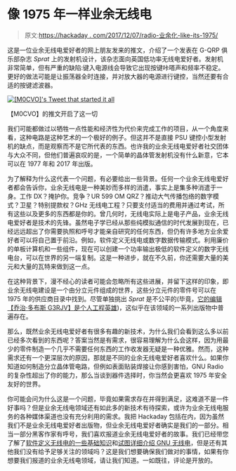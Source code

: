 # 像 1975 年一样业余无线电

> 原文:[https://hackaday . com/2017/12/07/radio-业余化-like-its-1975/](https://hackaday.com/2017/12/07/radio-amateuring-like-its-1975/)

这是一位业余无线电爱好者的网上朋友发来的推文，介绍了一个发表在 G-QRP 俱乐部杂志 *Sprat* 上的发射机设计，该杂志面向英国低功率无线电爱好者。发射机非常简单，但有严重的缺陷:键入电源线会导致它出现按键咔嗒声和频率不稳定。更好的做法可能是让振荡器全时连接，并对放大器的电源进行键控，当然还要有合适的按键滤波器。

[![[M0CVO]'s Tweet that started it all](../Images/ad7541f0f6c7c8763a5be2508c6ef4a1.png)](https://hackaday.com/wp-content/uploads/2017/10/screenshot-2017-10-31-nigel-booth-on-twitter.png)

【M0CVO】的推文开启了这一切

我们可能都做过以牺牲一点性能和经济性为代价来完成工作的项目，从一个角度来看，这种电路是这种艺术的一个极好的例子。但这并不是直接 PSU 键控小型发射机的缺点，而是观察而不是它所代表的东西。也许我的业余无线电爱好者社交团体与大众不同，但他们普遍哀叹的是，一个简单的晶体管发射机没有什么新意，它本可以在 1977 年和 2017 年出版。

为了解释为什么这代表一个问题，有必要给出一些背景。任何一个业余无线电爱好者都会告诉你，业余无线电是一种美妙而多样的消遣，事实上是集多种消遣于一身。工作 DX？掩护你。竞争？UR 599 OM QRZ？推动大气传播包络的数字模式？卫星？特别提款权？GHz 无线电工程？只要支付适当的费用并通过考试，所有这些以及更多的东西都是你的。曾几何时，无线电实际上是电子产品，业余无线电爱好者是技术的先锋。虽然电子学已经从那些纯模拟通信的时代发展到现在，已经远远超出了你需要执照和呼号才能亲自研究的任何东西，但仍有许多地方业余爱好者可以将自己置于前沿。例如，软件定义无线电或数字数据传输模式。利用廉价的单板计算机和一些组件，现在可以创建一个功率输出极低的软件定义的数字无线电台，可以在世界的另一端复制。这是一种进步，就在不久前，你还需要大量的美元和大量的瓦特来做到这一点。

在这种背景下，漫不经心的读者可能会忽略所有这些进展，并留下这样的印象，即业余无线电建设是一个由分立元件组成的世界，这些分立元件的零件号可以在 1975 年的供应商目录中找到。尽管单独挑出 *Sprat* 是不公平的(毕竟，[它的编辑【乔治·多布斯 G3RJV】是个人工程英雄](https://hackaday.com/2017/02/03/books-you-should-read-making-a-transistor-radio/))，这似乎在该领域的一系列出版物中普遍存在。

那么，既然业余无线电爱好者有很多有趣的新技术，为什么我们会看到这么多以前已经多次看到的东西呢？答案当然是有需求，很容易理解为什么会这样，因为用最少的零件制造一个几乎不需要任何东西的工作收发器无疑是一种优雅。然而，这种需求还有一个更深层次的原因，那就是不同的业余无线电爱好者喜欢什么。如果你知道如何制造分立晶体管电路，但例如表面贴装焊接让你感到害怕，GNU Radio 的复杂性超出了你的能力，那么当谈到器件选择时，你当然会更喜欢 1975 年安全友好的世界。

你可能会问为什么这是一个问题，毕竟如果需求存在并得到满足，这难道不是一件好事吗？但是业余无线电领域还有如此多的新技术有待探索，或许为业余无线电服务的各种媒体渠道也没有充分利用的需求。我把 Hackaday 包括在内，因为虽然我们不是业余无线电爱好者出版物，但业余无线电爱好者确实是我们的一部分。相当一部分黑客作家有呼号，我们喜欢报道业余无线电爱好者的故事。我们已经带您了解了[软件定义无线电的一些基础知识](https://hackaday.com/2017/05/16/if-the-i-and-q-of-software-defined-radio-are-your-nemesis-read-on/)和[试图详细介绍 GNU 无线电](https://hackaday.com/2015/11/11/getting-started-with-gnu-radio/)，但是还有其他我们没有给予足够关注的领域吗？这是我们想要确保我们做对的事情，如果有你想要我们报道的业余无线电领域，请让我们知道。一如既往，评论是开放的。